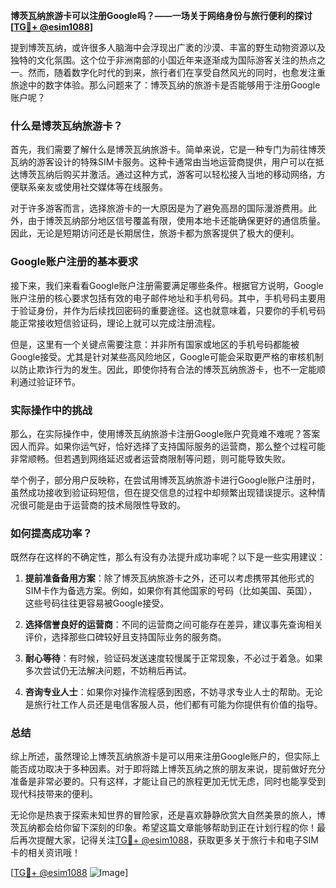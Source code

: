 **博茨瓦纳旅游卡可以注册Google吗？——一场关于网络身份与旅行便利的探讨[[TG💪+ @esim1088](https://t.me/s/esim1088)]**

提到博茨瓦纳，或许很多人脑海中会浮现出广袤的沙漠、丰富的野生动物资源以及独特的文化氛围。这个位于非洲南部的小国近年来逐渐成为国际游客关注的热点之一。然而，随着数字化时代的到来，旅行者们在享受自然风光的同时，也愈发注重旅途中的数字体验。那么问题来了：博茨瓦纳的旅游卡是否能够用于注册Google账户呢？

### 什么是博茨瓦纳旅游卡？

首先，我们需要了解什么是博茨瓦纳旅游卡。简单来说，它是一种专门为前往博茨瓦纳的游客设计的特殊SIM卡服务。这种卡通常由当地运营商提供，用户可以在抵达博茨瓦纳后购买并激活。通过这种方式，游客可以轻松接入当地的移动网络，方便联系亲友或使用社交媒体等在线服务。

对于许多游客而言，选择旅游卡的一大原因是为了避免高昂的国际漫游费用。此外，由于博茨瓦纳部分地区信号覆盖有限，使用本地卡还能确保更好的通信质量。因此，无论是短期访问还是长期居住，旅游卡都为旅客提供了极大的便利。

### Google账户注册的基本要求

接下来，我们来看看Google账户注册需要满足哪些条件。根据官方说明，Google账户注册的核心要求包括有效的电子邮件地址和手机号码。其中，手机号码主要用于验证身份，并作为后续找回密码的重要途径。这也就意味着，只要你的手机号码能正常接收短信验证码，理论上就可以完成注册流程。

但是，这里有一个关键点需要注意：并非所有国家或地区的手机号码都能被Google接受。尤其是针对某些高风险地区，Google可能会采取更严格的审核机制以防止欺诈行为的发生。因此，即使你持有合法的博茨瓦纳旅游卡，也不一定能顺利通过验证环节。

### 实际操作中的挑战

那么，在实际操作中，使用博茨瓦纳旅游卡注册Google账户究竟难不难呢？答案因人而异。如果你运气好，恰好选择了支持国际服务的运营商，那么整个过程可能非常顺畅。但若遇到网络延迟或者运营商限制等问题，则可能导致失败。

举个例子，部分用户反映称，在尝试用博茨瓦纳旅游卡进行Google账户注册时，虽然成功接收到验证码短信，但在提交信息的过程中却频繁出现错误提示。这种情况很可能是由于运营商的技术局限性导致的。

### 如何提高成功率？

既然存在这样的不确定性，那么有没有办法提升成功率呢？以下是一些实用建议：

1. **提前准备备用方案**：除了博茨瓦纳旅游卡之外，还可以考虑携带其他形式的SIM卡作为备选方案。例如，如果你有其他国家的号码（比如美国、英国），这些号码往往更容易被Google接受。
   
2. **选择信誉良好的运营商**：不同的运营商之间可能存在差异，建议事先查询相关评价，选择那些口碑较好且支持国际业务的服务商。

3. **耐心等待**：有时候，验证码发送速度较慢属于正常现象，不必过于着急。如果多次尝试仍无法解决问题，不妨稍后再试。

4. **咨询专业人士**：如果你对操作流程感到困惑，不妨寻求专业人士的帮助。无论是旅行社工作人员还是电信客服人员，他们都有可能为你提供有价值的指导。

### 总结

综上所述，虽然理论上博茨瓦纳旅游卡是可以用来注册Google账户的，但实际上能否成功取决于多种因素。对于即将踏上博茨瓦纳之旅的朋友来说，提前做好充分准备是非常必要的。只有这样，才能让自己的旅程更加无忧无虑，同时也能享受到现代科技带来的便利。

无论你是热衷于探索未知世界的冒险家，还是喜欢静静欣赏大自然美景的旅人，博茨瓦纳都会给你留下深刻的印象。希望这篇文章能够帮助到正在计划行程的你！最后再次提醒大家，记得关注[TG💪+ @esim1088](https://t.me/s/esim1088)，获取更多关于旅行卡和电子SIM卡的相关资讯哦！

[[TG💪+ @esim1088](https://t.me/s/esim1088) ![Image](https://i.postimg.cc/4NQfJmqS/Snipaste-2025-05-13-00-14-12.png)]